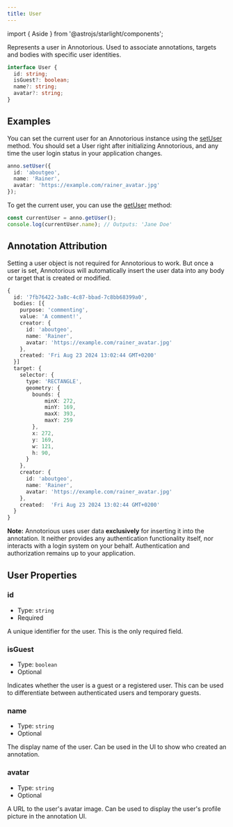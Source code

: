 ```yaml
---
title: User
---
```

import { Aside } from '@astrojs/starlight/components';

Represents a user in Annotorious. Used to associate annotations, targets and bodies 
with specific user identities.

```ts
interface User {
  id: string;
  isGuest?: boolean;
  name?: string;
  avatar?: string;
}
```

## Examples

You can set the current user for an Annotorious instance using the [setUser](/api-reference/image-annotator/#setUser) method. You should set a User right after initializing Annotorious, and any time the user login status in your application changes. 

```ts
anno.setUser({
  id: 'aboutgeo',
  name: 'Rainer',
  avatar: 'https://example.com/rainer_avatar.jpg'
});
```

To get the current user, you can use the [getUser](/api-reference/image-annotator/#getUser) method:

```ts
const currentUser = anno.getUser();
console.log(currentUser.name); // Outputs: 'Jane Doe'
```

## Annotation Attribution

Setting a user object is not required for Annotorious to work. But once a user is
set, Annotorious will automatically insert the user data into any body or target 
that is created or modified.

```ts
{
  id: '7fb76422-3a8c-4c87-bbad-7c8bb68399a0',
  bodies: [{
    purpose: 'commenting',
    value: 'A comment!',
    creator: {
      id: 'aboutgeo',
      name: 'Rainer',
      avatar: 'https://example.com/rainer_avatar.jpg'
    },
    created: 'Fri Aug 23 2024 13:02:44 GMT+0200'
  }]
  target: {
    selector: {
      type: 'RECTANGLE',
      geometry: {
        bounds: {
            minX: 272,
            minY: 169,
            maxX: 393,
            maxY: 259
        },
        x: 272,
        y: 169,
        w: 121,
        h: 90,
      }
    },
    creator: {
      id: 'aboutgeo',
      name: 'Rainer',
      avatar: 'https://example.com/rainer_avatar.jpg'
    },
    created:  'Fri Aug 23 2024 13:02:44 GMT+0200'
  }
}
```

__Note:__ Annotorious uses user data __exclusively__ for inserting it into 
the annotation. It neither provides any authentication functionality itself, 
nor interacts with a login system on your behalf. Authentication and authorization
remains up to your application.

## User Properties 

### id

- Type: `string`
- Required

A unique identifier for the user. This is the only required field.

### isGuest

- Type: `boolean`
- Optional

Indicates whether the user is a guest or a registered user. This can be used to differentiate between authenticated users and temporary guests.

### name

- Type: `string`
- Optional

The display name of the user. Can be used in the UI to show who created an annotation.

### avatar

- Type: `string`
- Optional

A URL to the user's avatar image. Can be used to display the user's profile picture in the annotation UI.